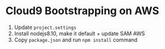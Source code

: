 # Cloud9 Bootstrapping on AWS

1. Update `project.settings`
2. Install nodejs8.10, make it default + update SAM AWS
3. Copy `package.json` and run `npm install` command
